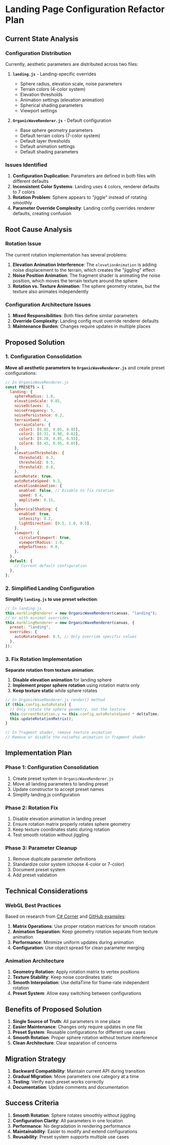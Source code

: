 # Landing Page Configuration Refactor Plan

## Current State Analysis

### Configuration Distribution

Currently, aesthetic parameters are distributed across two files:

1. **`landing.js`** - Landing-specific overrides

   - Sphere radius, elevation scale, noise parameters
   - Terrain colors (4-color system)
   - Elevation thresholds
   - Animation settings (elevation animation)
   - Spherical shading parameters
   - Viewport settings

2. **`OrganicWaveRenderer.js`** - Default configuration
   - Base sphere geometry parameters
   - Default terrain colors (7-color system)
   - Default layer thresholds
   - Default animation settings
   - Default shading parameters

### Issues Identified

1. **Configuration Duplication**: Parameters are defined in both files with different defaults
2. **Inconsistent Color Systems**: Landing uses 4 colors, renderer defaults to 7 colors
3. **Rotation Problem**: Sphere appears to "jiggle" instead of rotating smoothly
4. **Parameter Override Complexity**: Landing config overrides renderer defaults, creating confusion

## Root Cause Analysis

### Rotation Issue

The current rotation implementation has several problems:

1. **Elevation Animation Interference**: The `elevationAnimation` is adding noise displacement to the terrain, which creates the "jiggling" effect
2. **Noise Position Animation**: The fragment shader is animating the noise position, which moves the terrain texture around the sphere
3. **Rotation vs. Texture Animation**: The sphere geometry rotates, but the texture also animates independently

### Configuration Architecture Issues

1. **Mixed Responsibilities**: Both files define similar parameters
2. **Override Complexity**: Landing config must override renderer defaults
3. **Maintenance Burden**: Changes require updates in multiple places

## Proposed Solution

### 1. Configuration Consolidation

**Move all aesthetic parameters to `OrganicWaveRenderer.js`** and create preset configurations:

```javascript
// In OrganicWaveRenderer.js
const PRESETS = {
  landing: {
    sphereRadius: 1.0,
    elevationScale: 0.85,
    noiseOctaves: 3,
    noiseFrequency: 5,
    noisePersistence: 0.2,
    terrainSeed: 4,
    terrainColors: {
      color1: [0.05, 0.05, 0.05],
      color2: [0.31, 0.98, 0.62],
      color3: [0.28, 0.85, 0.55],
      color4: [0.45, 0.95, 0.65],
    },
    elevationThresholds: {
      threshold1: 0.3,
      threshold2: 0.5,
      threshold3: 0.8,
    },
    autoRotate: true,
    autoRotateSpeed: 0.3,
    elevationAnimation: {
      enabled: false, // Disable to fix rotation
      speed: 0.4,
      amplitude: 0.15,
    },
    sphericalShading: {
      enabled: true,
      intensity: 0.2,
      lightDirection: [0.5, 1.0, 0.5],
    },
    viewport: {
      circularViewport: true,
      viewportRadius: 1.0,
      edgeSoftness: 0.0,
    },
  },
  default: {
    // Current default configuration
  },
};
```

### 2. Simplified Landing Configuration

**Simplify `landing.js` to use preset selection**:

```javascript
// In landing.js
this.marblingRenderer = new OrganicWaveRenderer(canvas, "landing");
// or with minimal overrides
this.marblingRenderer = new OrganicWaveRenderer(canvas, {
  preset: "landing",
  overrides: {
    autoRotateSpeed: 0.5, // Only override specific values
  },
});
```

### 3. Fix Rotation Implementation

**Separate rotation from texture animation**:

1. **Disable elevation animation** for landing sphere
2. **Implement proper sphere rotation** using rotation matrix only
3. **Keep texture static** while sphere rotates

```javascript
// In OrganicWaveRenderer.js render() method
if (this.config.autoRotate) {
  // Only rotate the sphere geometry, not the texture
  this.currentRotation.y += this.config.autoRotateSpeed * deltaTime;
  this.updateRotationMatrix();
}

// In fragment shader, remove texture animation
// Remove or disable the noisePos animation in fragment shader
```

## Implementation Plan

### Phase 1: Configuration Consolidation

1. Create preset system in `OrganicWaveRenderer.js`
2. Move all landing parameters to landing preset
3. Update constructor to accept preset names
4. Simplify landing.js configuration

### Phase 2: Rotation Fix

1. Disable elevation animation in landing preset
2. Ensure rotation matrix properly rotates sphere geometry
3. Keep texture coordinates static during rotation
4. Test smooth rotation without jiggling

### Phase 3: Parameter Cleanup

1. Remove duplicate parameter definitions
2. Standardize color system (choose 4-color or 7-color)
3. Document preset system
4. Add preset validation

## Technical Considerations

### WebGL Best Practices

Based on research from [C# Corner](https://www.csharp.com/article/how-to-combine-multiple-inline-style-objects-in-reactjs/) and [GitHub examples](https://gist.github.com/loganpowell/2be75c1d0266d301fb1446ed14ebe7e6):

1. **Matrix Operations**: Use proper rotation matrices for smooth rotation
2. **Animation Separation**: Keep geometry rotation separate from texture animation
3. **Performance**: Minimize uniform updates during animation
4. **Configuration**: Use object spread for clean parameter merging

### Animation Architecture

1. **Geometry Rotation**: Apply rotation matrix to vertex positions
2. **Texture Stability**: Keep noise coordinates static
3. **Smooth Interpolation**: Use deltaTime for frame-rate independent rotation
4. **Preset System**: Allow easy switching between configurations

## Benefits of Proposed Solution

1. **Single Source of Truth**: All parameters in one place
2. **Easier Maintenance**: Changes only require updates in one file
3. **Preset System**: Reusable configurations for different use cases
4. **Smooth Rotation**: Proper sphere rotation without texture interference
5. **Clean Architecture**: Clear separation of concerns

## Migration Strategy

1. **Backward Compatibility**: Maintain current API during transition
2. **Gradual Migration**: Move parameters one category at a time
3. **Testing**: Verify each preset works correctly
4. **Documentation**: Update comments and documentation

## Success Criteria

1. **Smooth Rotation**: Sphere rotates smoothly without jiggling
2. **Configuration Clarity**: All parameters in one location
3. **Performance**: No degradation in rendering performance
4. **Maintainability**: Easier to modify and extend configurations
5. **Reusability**: Preset system supports multiple use cases
